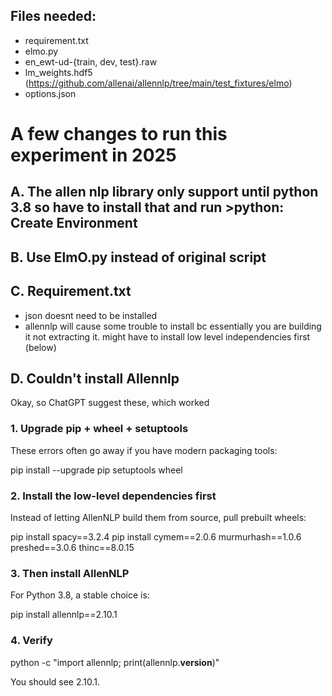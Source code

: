 ## Files needed:
- requirement.txt
- elmo.py
- en_ewt-ud-{train, dev, test}.raw
- lm_weights.hdf5 (https://github.com/allenai/allennlp/tree/main/test_fixtures/elmo)
- options.json

# A few changes to run this experiment in 2025

## A. The allen nlp library only support until python 3.8 so have to install that and run >python: Create Environment

## B. Use ElmO.py instead of original script

## C. Requirement.txt
- json doesnt need to be installed
- allennlp will cause some trouble to install bc essentially you are building it not extracting it. might have to install low level independencies first (below)

## D. Couldn't install Allennlp
Okay, so ChatGPT suggest these, which worked

### 1. Upgrade pip + wheel + setuptools

These errors often go away if you have modern packaging tools:

pip install --upgrade pip setuptools wheel

### 2. Install the low-level dependencies first

Instead of letting AllenNLP build them from source, pull prebuilt wheels:

pip install spacy==3.2.4
pip install cymem==2.0.6 murmurhash==1.0.6 preshed==3.0.6 thinc==8.0.15

### 3. Then install AllenNLP

For Python 3.8, a stable choice is:

pip install allennlp==2.10.1

### 4. Verify

python -c "import allennlp; print(allennlp.__version__)"

You should see 2.10.1.

